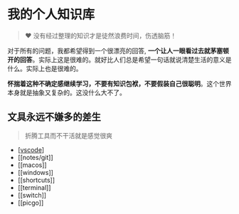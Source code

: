 # 我的个人知识库

> ❤️ 没有经过整理的知识才是徒然浪费时间，伤透脑筋！

对于所有的问题，我都希望得到一个很漂亮的回答, **一个让人一眼看过去就茅塞顿开的回答**。实际上这是很难的。就好比人们总是希望一句话就说清楚生活的意义是什么。实际上也是很难的。

**怀揣着这种不确定感继续学习，不要有知识包袱，不要假装自己很聪明**。这个世界本身就是抽象又复杂的。这没什么大不了。

## 文具永远不嫌多的差生

> 折腾工具而不干活就是感觉很爽

- [[vscode]]
- [[notes/git]]
- [[macos]]
- [[windows]]
- [[shortcuts]]
- [[terminal]]
- [[switch]]
- [[picgo]]

[//begin]: # "Autogenerated link references for markdown compatibility"
[vscode]: notes/vscode.md "VSCode 因为插件丰富、功能强大被大家喜欢，真是令人烦恼啊？"
[怕遗忘 Git 的我，把相关知识点都记录下来就对了。]: <notes/怕遗忘 Git 的我，把相关知识点都记录下来就对了。.md> "怕遗忘 Git 的我，把相关知识点都记录下来就对了。"
[git]: git/git.md "怕遗忘 Git 的我，把相关知识点都记录下来就对了"
[呼呼…Windows 酱…抱歉了呢…我可能回不去了……能够出生，并与你相遇，真是太好了]: <notes/呼呼…Windows 酱…抱歉了呢…我可能回不去了……能够出生，并与你相遇，真是太好了.md> "呼呼…Windows 酱…抱歉了呢…我可能回不去了……能够出生，并与你相遇，真是太好了"
[只用命令行就能覆盖所有操作而且能提升工作效率的使用技巧你喜欢吗]: notes/只用命令行就能覆盖所有操作而且能提升工作效率的使用技巧你喜欢吗.md "只用命令行就能覆盖所有操作而且能提升工作效率的使用技巧你喜欢吗"
[//end]: # "Autogenerated link references"
